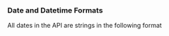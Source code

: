<h3 className="h3-title">Date and Datetime Formats</h3>

<p className="p-text">All dates in the API are strings in the following format</p>
